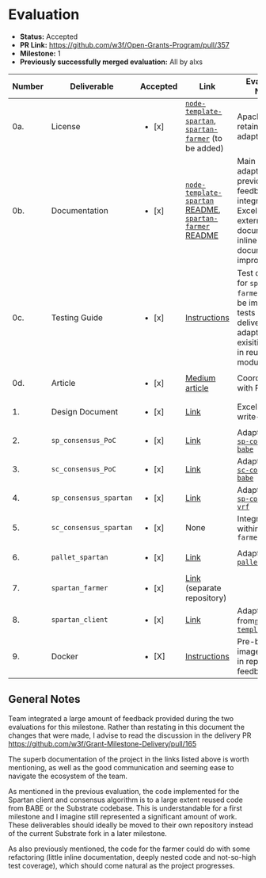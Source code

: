 # Evaluation

- **Status:** Accepted
- **PR Link:** https://github.com/w3f/Open-Grants-Program/pull/357
- **Milestone:** 1
- **Previously successfully merged evaluation:** All by alxs

| Number | Deliverable            | Accepted               | Link                                                                                                                                                                                                                   | Evaluation Notes                                                                                                                |
| ------ | ---------------------- | ---------------------- | ---------------------------------------------------------------------------------------------------------------------------------------------------------------------------------------------------------------------- | ------------------------------------------------------------------------------------------------------------------------------- |
| 0a.    | License                | <ul><li>[x] </li></ul> | [`node-template-spartan`](https://github.com/subspace/substrate/blob/w3f-spartan-ms-1/bin/node-template-spartan/LICENSE), [`spartan-farmer`](https://github.com/subspace/spartan-farmer/LICENSE) (to be added)         | Apache 2.0 or retained from adapted work                                                                                        |
| 0b.    | Documentation          | <ul><li>[x] </li></ul> | [`node-template-spartan` README](https://github.com/subspace/substrate/blob/w3f-spartan-ms-1/bin/node-template-spartan), [`spartan-farmer` README](https://github.com/subspace/spartan-farmer/tree/w3f-spartan-ms-1.2) | Main README adapted and previous feedback integrated. Excellent external documentation, inline documentation improved           |
| 0c.    | Testing Guide          | <ul><li>[x] </li></ul> | [Instructions](https://github.com/subspace/substrate/tree/w3f-spartan-ms-1/bin/node-template-spartan#run-tests)                                                                                                        | Test coverage for `spartan-farmer` could be improved, tests in other deliverables adapted from exisiting ones in reused modules |
| 0d.    | Article                | <ul><li>[x] </li></ul> | [Medium article](https://medium.com/@jeremiahwagstaff/bringing-poc-consensus-to-substrate-d49d49a912bd)                                                                                                                | Coordinated with PR                                                                                                             |
| 1.     | Design Document        | <ul><li>[x] </li></ul> | [Link](https://github.com/subspace/substrate/blob/poc/frame/spartan/design.md#spartan-design-document)                                                                                                                 | Excellent write-up                                                                                                              |
| 2.     | `sp_consensus_PoC`     | <ul><li>[x] </li></ul> | [Link](https://github.com/subspace/substrate/tree/w3f-spartan-ms-1/primitives/consensus/poc)                                                                                                                           | Adapted from [`sp-consensus-babe`](https://github.com/paritytech/substrate/tree/master/primitives/consensus/babe)               |
| 3.     | `sc_consensus_PoC`     | <ul><li>[x] </li></ul> | [Link](https://github.com/subspace/substrate/tree/w3f-spartan-ms-1/client/consensus/poc)                                                                                                                               | Adapted from [`sc-consensus-babe`](https://github.com/paritytech/substrate/tree/master/client/consensus/babe)                   |
| 4.     | `sp_consensus_spartan` | <ul><li>[x] </li></ul> | [Link](https://github.com/subspace/substrate/tree/w3f-spartan-ms-1/primitives/consensus/spartan)                                                                                                                       | Adapted from [`sp-consensus-vrf`](https://github.com/paritytech/substrate/tree/master/primitives/consensus/vrf)                 |
| 5.     | `sc_consensus_spartan` | <ul><li>[x] </li></ul> | None                                                                                                                                                                                                                   | Integrated within `spartan-farmer`                                                                                              |
| 6.     | `pallet_spartan`       | <ul><li>[x] </li></ul> | [Link](https://github.com/subspace/substrate/tree/w3f-spartan-ms-1/frame/spartan)                                                                                                                                      | Adapted from [`pallet-babe`](https://github.com/paritytech/substrate/tree/master/primitives/consensus/babe)                     |
| 7.     | `spartan_farmer`       | <ul><li>[x] </li></ul> | [Link](https://github.com/subspace/spartan-farmer/tree/w3f-spartan-ms-1.2) (separate repository)                                                                                                                       |                                                                                                                                 |
| 8.     | `spartan_client`       | <ul><li>[x] </li></ul> | [Link](https://github.com/subspace/substrate/tree/poc/bin/node-template-spartan)                                                                                                                                       | Adapted from[`node-template`](https://github.com/paritytech/substrate/tree/master/bin/node-template)                            |
| 9.     | Docker                 | <ul><li>[X] </li></ul> | [Instructions](https://github.com/subspace/substrate/tree/poc/bin/node-template-spartan#run-tests)                                                                                                                     | Pre-built images added in reponse to feedback                                                                                   |

## General Notes

Team integrated a large amount of feedback provided during the two evaluations for this milestone. Rather than restating in this document the changes that were made, I advise to read the discussion in the delivery PR https://github.com/w3f/Grant-Milestone-Delivery/pull/165

The superb documentation of the project in the links listed above is worth mentioning, as well as the good communication and seeming ease to navigate the ecosystem of the team.

As mentioned in the previous evaluation, the code implemented for the Spartan client and consensus algorithm is to a large extent reused code from BABE or the Substrate codebase. This is understandable for a first milestone and I imagine still represented a significant amount of work. These deliverables should ideally be moved to their own repository instead of the current Substrate fork in a later milestone.

As also previously mentioned, the code for the farmer could do with some refactoring (little inline documentation, deeply nested code and not-so-high test coverage), which should come natural as the project progresses.
